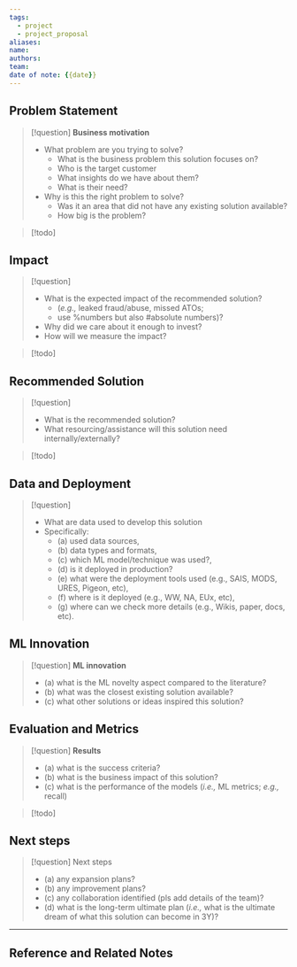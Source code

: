 ```yaml
---
tags:
  - project
  - project_proposal
aliases: 
name: 
authors: 
team: 
date of note: {{date}}
---
```


## Problem Statement

>[!question] 
>**Business motivation**
>- What problem are you trying to solve? 
>	- What is the business problem this solution focuses on? 
>	- Who is the target customer 
>	- What insights do we have about them?
>	- What is their need?
>- Why is this the right problem to solve? 
>	- Was it an area that did not have any existing solution available?
>	- How big is the problem? 
>
>

>[!todo]


## Impact

>[!question] 
>- What is the expected impact of the recommended solution? 
>	- (_e.g.,_ leaked fraud/abuse, missed ATOs; 
>	- use %numbers but also #absolute numbers)? 
>- Why did we care about it enough to invest?
>- How will we measure the impact?

>[!todo]




## Recommended Solution


>[!question] 
>- What is the recommended solution? 
>- What resourcing/assistance will this solution need internally/externally?

>[!todo]




## Data and Deployment

>[!question]
>- What are data used to develop this solution
>- Specifically: 
>	- (a) used data sources, 
>	- (b) data types and formats, 
>	- (c) which ML model/technique was used?, 
>	- (d) is it deployed in production? 
>	- (e) what were the deployment tools used (e.g., SAIS, MODS, URES, Pigeon, etc), 
>	- (f) where is it deployed (e.g., WW, NA, EUx, etc), 
>	- (g) where can we check more details (e.g., Wikis, paper, docs, etc).





## ML Innovation

>[!question]
>**ML innovation** 
>- (a) what is the ML novelty aspect compared to the literature? 
>- (b) what was the closest existing solution available? 
>- (c) what other solutions or ideas inspired this solution?



## Evaluation and Metrics

>[!question] 
>**Results** 
>- (a) what is the success criteria? 
>- (b) what is the business impact of this solution? 
>- (c) what is the performance of the models (_i.e.,_ ML metrics; _e.g.,_ recall)

>[!todo]



## Next steps

>[!question]
>Next steps 
>- (a) any expansion plans? 
>- (b) any improvement plans? 
>- (c) any collaboration identified (pls add details of the team)? 
>- (d) what is the long-term ultimate plan (_i.e.,_ what is the ultimate dream of what this solution can become in 3Y)?





----

## Reference and Related Notes